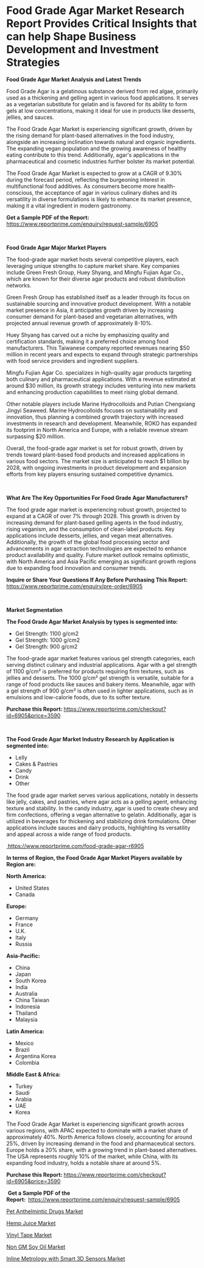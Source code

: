 <p><h1>Food Grade Agar Market Research Report Provides Critical Insights that can help Shape Business Development and Investment Strategies</h1></p><p><strong>Food Grade Agar Market Analysis and Latest Trends</strong></p>
<p><p>Food Grade Agar is a gelatinous substance derived from red algae, primarily used as a thickening and gelling agent in various food applications. It serves as a vegetarian substitute for gelatin and is favored for its ability to form gels at low concentrations, making it ideal for use in products like desserts, jellies, and sauces.</p><p>The Food Grade Agar Market is experiencing significant growth, driven by the rising demand for plant-based alternatives in the food industry, alongside an increasing inclination towards natural and organic ingredients. The expanding vegan population and the growing awareness of healthy eating contribute to this trend. Additionally, agar's applications in the pharmaceutical and cosmetic industries further bolster its market potential.</p><p>The Food Grade Agar Market is expected to grow at a CAGR of 9.30% during the forecast period, reflecting the burgeoning interest in multifunctional food additives. As consumers become more health-conscious, the acceptance of agar in various culinary dishes and its versatility in diverse formulations is likely to enhance its market presence, making it a vital ingredient in modern gastronomy.</p></p>
<p><strong>Get a Sample PDF of the Report:&nbsp;</strong> <a href="https://www.reportprime.com/enquiry/request-sample/6905?utm_campaign=63&utm_medium=2&utm_source=Github&utm_content=ia&utm_term=25112024&utm_id=food-grade-agar">https://www.reportprime.com/enquiry/request-sample/6905</a></p>
<p>&nbsp;</p>
<p><strong>Food Grade Agar Major Market Players</strong></p>
<p><p>The food-grade agar market hosts several competitive players, each leveraging unique strengths to capture market share. Key companies include Green Fresh Group, Huey Shyang, and Mingfu Fujian Agar Co., which are known for their diverse agar products and robust distribution networks.</p><p>Green Fresh Group has established itself as a leader through its focus on sustainable sourcing and innovative product development. With a notable market presence in Asia, it anticipates growth driven by increasing consumer demand for plant-based and vegetarian alternatives, with projected annual revenue growth of approximately 8-10%.</p><p>Huey Shyang has carved out a niche by emphasizing quality and certification standards, making it a preferred choice among food manufacturers. This Taiwanese company reported revenues nearing $50 million in recent years and expects to expand through strategic partnerships with food service providers and ingredient suppliers.</p><p>Mingfu Fujian Agar Co. specializes in high-quality agar products targeting both culinary and pharmaceutical applications. With a revenue estimated at around $30 million, its growth strategy includes venturing into new markets and enhancing production capabilities to meet rising global demand.</p><p>Other notable players include Marine Hydrocolloids and Putian Chengxiang Jingyi Seaweed. Marine Hydrocolloids focuses on sustainability and innovation, thus planning a combined growth trajectory with increased investments in research and development. Meanwhile, ROKO has expanded its footprint in North America and Europe, with a reliable revenue stream surpassing $20 million.</p><p>Overall, the food-grade agar market is set for robust growth, driven by trends toward plant-based food products and increased applications in various food sectors. The market size is anticipated to reach $1 billion by 2028, with ongoing investments in product development and expansion efforts from key players ensuring sustained competitive dynamics.</p></p>
<p>&nbsp;</p>
<p><strong>What Are The Key Opportunities For Food Grade Agar Manufacturers?</strong></p>
<p><p>The food grade agar market is experiencing robust growth, projected to expand at a CAGR of over 7% through 2028. This growth is driven by increasing demand for plant-based gelling agents in the food industry, rising veganism, and the consumption of clean-label products. Key applications include desserts, jellies, and vegan meat alternatives. Additionally, the growth of the global food processing sector and advancements in agar extraction technologies are expected to enhance product availability and quality. Future market outlook remains optimistic, with North America and Asia Pacific emerging as significant growth regions due to expanding food innovation and consumer trends.</p></p>
<p><strong>Inquire or Share Your Questions If Any Before Purchasing This Report:</strong> <a href="https://www.reportprime.com/enquiry/pre-order/6905?utm_campaign=63&utm_medium=2&utm_source=Github&utm_content=ia&utm_term=25112024&utm_id=food-grade-agar">https://www.reportprime.com/enquiry/pre-order/6905</a></p>
<p>&nbsp;</p>
<p><strong>Market Segmentation</strong></p>
<p><strong>The Food Grade Agar Market Analysis by types is segmented into:</strong></p>
<p><ul><li>Gel Strength: 1100 g/cm2</li><li>Gel Strength: 1000 g/cm2</li><li>Gel Strength: 900 g/cm2</li></ul></p>
<p><p>The food-grade agar market features various gel strength categories, each serving distinct culinary and industrial applications. Agar with a gel strength of 1100 g/cm² is preferred for products requiring firm textures, such as jellies and desserts. The 1000 g/cm² gel strength is versatile, suitable for a range of food products like sauces and bakery items. Meanwhile, agar with a gel strength of 900 g/cm² is often used in lighter applications, such as in emulsions and low-calorie foods, due to its softer texture.</p></p>
<p><strong>Purchase this Report:&nbsp;</strong><a href="https://www.reportprime.com/checkout?id=6905&price=3590&utm_campaign=63&utm_medium=2&utm_source=Github&utm_content=ia&utm_term=25112024&utm_id=food-grade-agar">https://www.reportprime.com/checkout?id=6905&price=3590</a></p>
<p>&nbsp;</p>
<p><strong>The Food Grade Agar Market Industry Research by Application is segmented into:</strong></p>
<p><ul><li>Lelly</li><li>Cakes & Pastries</li><li>Candy</li><li>Drink</li><li>Other</li></ul></p>
<p><p>The food grade agar market serves various applications, notably in desserts like jelly, cakes, and pastries, where agar acts as a gelling agent, enhancing texture and stability. In the candy industry, agar is used to create chewy and firm confections, offering a vegan alternative to gelatin. Additionally, agar is utilized in beverages for thickening and stabilizing drink formulations. Other applications include sauces and dairy products, highlighting its versatility and appeal across a wide range of food products.</p></p>
<p><a href="https://www.reportprime.com/food-grade-agar-r6905?utm_campaign=63&utm_medium=2&utm_source=Github&utm_content=ia&utm_term=25112024&utm_id=food-grade-agar">&nbsp;https://www.reportprime.com/food-grade-agar-r6905</a></p>
<p><strong>In terms of Region, the Food Grade Agar Market Players available by Region are:</strong></p>
<p>
    <p> <strong> North America: </strong>
        <ul>
            <li>United States</li>
            <li>Canada</li>
        </ul>
        </p> 
    <p> <strong> Europe: </strong>
        <ul>
            <li>Germany</li>
            <li>France</li>
            <li>U.K.</li>
            <li>Italy</li>
            <li>Russia</li>
        </ul>
        </p> 
    <p> <strong> Asia-Pacific: </strong>
        <ul>
            <li>China</li>
            <li>Japan</li>
            <li>South Korea</li>
            <li>India</li>
            <li>Australia</li>
            <li>China Taiwan</li>
            <li>Indonesia</li>
            <li>Thailand</li>
            <li>Malaysia</li>
        </ul>
        </p> 
    <p> <strong> Latin America: </strong>
        <ul>
            <li>Mexico</li>
            <li>Brazil</li>
            <li>Argentina Korea</li>
            <li>Colombia</li>
        </ul>
        </p> 
    <p> <strong> Middle East & Africa: </strong>
        <ul>
            <li>Turkey</li>
            <li>Saudi</li>
            <li>Arabia</li>
            <li>UAE</li>
            <li>Korea</li>
        </ul>
    </p>
    </p>
<p><p>The Food Grade Agar Market is experiencing significant growth across various regions, with APAC expected to dominate with a market share of approximately 40%. North America follows closely, accounting for around 25%, driven by increasing demand in the food and pharmaceutical sectors. Europe holds a 20% share, with a growing trend in plant-based alternatives. The USA represents roughly 10% of the market, while China, with its expanding food industry, holds a notable share at around 5%.</p></p>
<p><strong>Purchase this Report: </strong><a href="https://www.reportprime.com/checkout?id=6905&price=3590&utm_campaign=63&utm_medium=2&utm_source=Github&utm_content=ia&utm_term=25112024&utm_id=food-grade-agar">https://www.reportprime.com/checkout?id=6905&price=3590</a></p>
<p>&nbsp;<strong>Get a Sample PDF of the Report:&nbsp;&nbsp;</strong><a href="https://www.reportprime.com/enquiry/request-sample/6905?utm_campaign=63&utm_medium=2&utm_source=Github&utm_content=ia&utm_term=25112024&utm_id=food-grade-agar">https://www.reportprime.com/enquiry/request-sample/6905</a></p>
<p><strong></strong></p>
<p><p><a href="https://issuu.com/reportprime-2/docs/pet-anthelmintic-drugs-market-size-_dfdcaa0f0f545b?utm_campaign=63&utm_medium=2&utm_source=Github&utm_content=ia&utm_term=25112024&utm_id=food-grade-agar">Pet Anthelmintic Drugs Market</a></p><p><a href="https://github.com/JubayerMia832/Market-Research-Report-List-1/blob/main/hemp-juice-market.md?utm_campaign=63&utm_medium=2&utm_source=Github&utm_content=ia&utm_term=25112024&utm_id=food-grade-agar">Hemp Juice Market</a></p><p><a href="https://www.linkedin.com/pulse/booming-vinyl-tape-market-sector-analysis-growth-projections-ycdie?utm_campaign=63&utm_medium=2&utm_source=Github&utm_content=ia&utm_term=25112024&utm_id=food-grade-agar">Vinyl Tape Market</a></p><p><a href="https://github.com/ygfu6u/Market-Research-Report-List-1/blob/main/non-gm-soy-oil-market.md?utm_campaign=63&utm_medium=2&utm_source=Github&utm_content=ia&utm_term=25112024&utm_id=food-grade-agar">Non GM Soy Oil Market</a></p><p><a href="https://issuu.com/reportprime-2/docs/inline-metrology-with-smart-3d-sens_64a2953655a4d3?utm_campaign=63&utm_medium=2&utm_source=Github&utm_content=ia&utm_term=25112024&utm_id=food-grade-agar">Inline Metrology with Smart 3D Sensors Market</a></p></p>